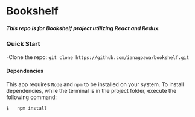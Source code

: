 # Bookshelf
##### This repo is for Bookshelf project utilizing React and Redux.    

### Quick Start
-Clone the repo: `git clone https://github.com/ianagpawa/bookshelf.git`


#### Dependencies
This app requires `Node` and `npm` to be installed on your system.  To install dependencies, while the terminal is in the project folder, execute the following command:
```
$   npm install
```
